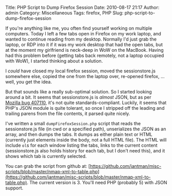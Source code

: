 Title: PHP Script to Dump Firefox Session
Date: 2010-08-17 21:17
Author: admin
Category: Miscellaneous
Tags: firefox, PHP
Slug: php-script-to-dump-firefox-session

If you're anything like me, you often find yourself working on multiple
computers. Today I left a few tabs open in Firefox on my work laptop,
and wanted to continue reading from my desktop. Normally I'd just grab
the laptop, or RDP into it if it was my work desktop that had the open
tabs, but at the moment my girlfriend is neck-deep in WoW on the
MacBook. Having had this problem before (getting tabs back remotely, not
a laptop occupied with WoW), I started thinking about a solution.

I *could* have closed my local firefox session, moved the
sessionstore.js somewhere else, copied the one from the laptop over,
re-opened firefox, ... well, you get the idea.

But that sounds like a really sub-optimal solution. So I started looking
around a bit. It seems that sessionstore.js is *almost* JSON, but as per
[Mozilla bug
407110](https://bugzilla.mozilla.org/show_bug.cgi?id=407110#c2), it's
not quite standards-compliant. Luckily, it seems that PHP's JSON module
is quite tolerant, so once I stripped off the leading and trailing
parens from the file contents, it parsed quite nicely.

I've written a small `dumpFirefoxSession.php` script that reads the
sessionstore.js file (in cwd or a specified path), unserializes the JSON
as an array, and then dumps the tabs. It dumps as either plain text or
HTML (currently just elements inside the body, not a full HTML file).
The HTML will include `ol`s for each window listing the tabs, links to
the current content (sessionstore.js also holds history for each tab,
but I don't need this), and it shows which tab is currently selected.

You can grab the script from github at:
[https://github.com/jantman/misc-scripts/blob/master/nmap-xml-to-table.php](https://github.com/jantman/misc-scripts/blob/master/nmap-xml-to-table.php).
The current version is 3. You'll need PHP (probably 5) with JSON
support.
